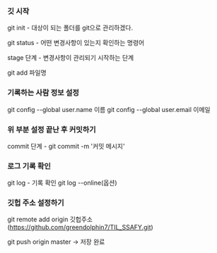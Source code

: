 ### 깃 시작

git init - 대상이 되는 폴더를 git으로 관리하겠다.

git status - 어떤 변경사항이 있는지 확인하는 명령어

stage 단계 - 변경사항이 관리되기 시작하는 단계

git add 파일명

### 기록하는 사람 정보 설정
git config --global user.name 이름
git config --global user.email 이메일

### 위 부분 설정 끝난 후 커밋하기
commit 단계 - git commit -m '커밋 메시지'

### 로그 기록 확인
git log - 기록 확인
git log --online(옵션)

### 깃헙 주소 설정하기
git remote add origin 깃헙주소 (https://github.com/greendolphin7/TIL_SSAFY.git)

git push origin master -> 저장 완료